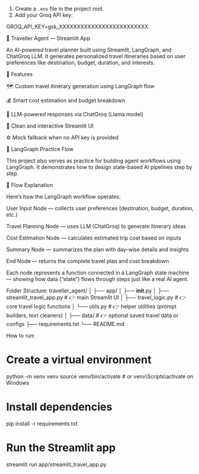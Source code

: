 1. Create a `.env` file in the project root.
2. Add your Groq API key:

GROQ_API_KEY=gsk_XXXXXXXXXXXXXXXXXXXXXXXXX

🧳 Traveller Agent — Streamlit App

An AI-powered travel planner built using Streamlit, LangGraph, and ChatGroq LLM.
It generates personalized travel itineraries based on user preferences like destination, budget, duration, and interests.

🚀 Features

🗺️ Custom travel itinerary generation using LangGraph flow

💰 Smart cost estimation and budget breakdown

🧠 LLM-powered responses via ChatGroq (Llama model)

🎨 Clean and interactive Streamlit UI

⚙️ Mock fallback when no API key is provided

🧩 LangGraph Practice Flow

This project also serves as practice for building agent workflows using LangGraph.
It demonstrates how to design state-based AI pipelines step by step.

🧠 Flow Explanation

Here’s how the LangGraph workflow operates:

User Input Node — collects user preferences (destination, budget, duration, etc.)

Travel Planning Node — uses LLM (ChatGroq) to generate itinerary ideas

Cost Estimation Node — calculates estimated trip cost based on inputs

Summary Node — summarizes the plan with day-wise details and insights

End Node — returns the complete travel plan and cost breakdown

Each node represents a function connected in a LangGraph state machine — showing how data (“state”) flows through steps just like a real AI agent.


Folder Structure:
traveller_agent/
│
├── app/
│   ├── __init__.py
│   ├── streamlit_travel_app.py      # 👉 main Streamlit UI
│   ├── travel_logic.py              # 👉 core travel logic functions
│   └── utils.py                     # 👉 helper utilities (prompt builders, text cleaners)
│
├── data/                            # 👉 optional saved travel data or configs
├── requirements.txt
└── README.md



How to run:

# Create a virtual environment
python -m venv venv
source venv/bin/activate  # or venv\Scripts\activate on Windows

# Install dependencies
pip install -r requirements.txt

# Run the Streamlit app
streamlit run app/streamlit_travel_app.py



















